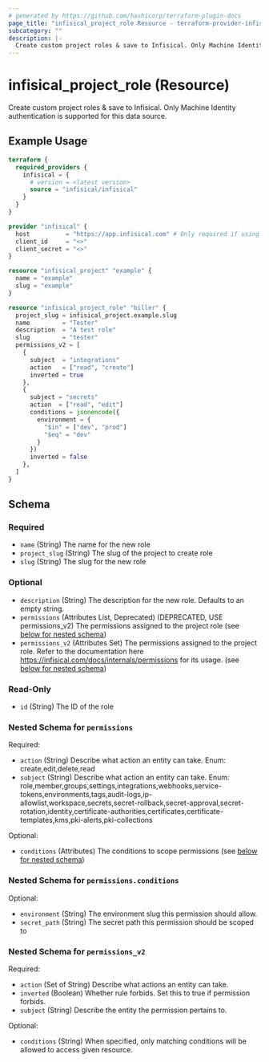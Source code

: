 ```yaml
---
# generated by https://github.com/hashicorp/terraform-plugin-docs
page_title: "infisical_project_role Resource - terraform-provider-infisical"
subcategory: ""
description: |-
  Create custom project roles & save to Infisical. Only Machine Identity authentication is supported for this data source.
---
```


# infisical_project_role (Resource)

Create custom project roles & save to Infisical. Only Machine Identity authentication is supported for this data source.

## Example Usage

```terraform
terraform {
  required_providers {
    infisical = {
      # version = <latest version>
      source = "infisical/infisical"
    }
  }
}

provider "infisical" {
  host          = "https://app.infisical.com" # Only required if using self hosted instance of Infisical, default is https://app.infisical.com
  client_id     = "<>"
  client_secret = "<>"
}

resource "infisical_project" "example" {
  name = "example"
  slug = "example"
}

resource "infisical_project_role" "biller" {
  project_slug = infisical_project.example.slug
  name         = "Tester"
  description  = "A test role"
  slug         = "tester"
  permissions_v2 = [
    {
      subject  = "integrations"
      action   = ["read", "create"]
      inverted = true
    },
    {
      subject = "secrets"
      action  = ["read", "edit"]
      conditions = jsonencode({
        environment = {
          "$in" = ["dev", "prod"]
          "$eq" = "dev"
        }
      })
      inverted = false
    },
  ]
}
```

<!-- schema generated by tfplugindocs -->
## Schema

### Required

- `name` (String) The name for the new role
- `project_slug` (String) The slug of the project to create role
- `slug` (String) The slug for the new role

### Optional

- `description` (String) The description for the new role. Defaults to an empty string.
- `permissions` (Attributes List, Deprecated) (DEPRECATED, USE permissions_v2) The permissions assigned to the project role (see [below for nested schema](#nestedatt--permissions))
- `permissions_v2` (Attributes Set) The permissions assigned to the project role. Refer to the documentation here https://infisical.com/docs/internals/permissions for its usage. (see [below for nested schema](#nestedatt--permissions_v2))

### Read-Only

- `id` (String) The ID of the role

<a id="nestedatt--permissions"></a>
### Nested Schema for `permissions`

Required:

- `action` (String) Describe what action an entity can take. Enum: create,edit,delete,read
- `subject` (String) Describe what action an entity can take. Enum: role,member,groups,settings,integrations,webhooks,service-tokens,environments,tags,audit-logs,ip-allowlist,workspace,secrets,secret-rollback,secret-approval,secret-rotation,identity,certificate-authorities,certificates,certificate-templates,kms,pki-alerts,pki-collections

Optional:

- `conditions` (Attributes) The conditions to scope permissions (see [below for nested schema](#nestedatt--permissions--conditions))

<a id="nestedatt--permissions--conditions"></a>
### Nested Schema for `permissions.conditions`

Optional:

- `environment` (String) The environment slug this permission should allow.
- `secret_path` (String) The secret path this permission should be scoped to



<a id="nestedatt--permissions_v2"></a>
### Nested Schema for `permissions_v2`

Required:

- `action` (Set of String) Describe what actions an entity can take.
- `inverted` (Boolean) Whether rule forbids. Set this to true if permission forbids.
- `subject` (String) Describe the entity the permission pertains to.

Optional:

- `conditions` (String) When specified, only matching conditions will be allowed to access given resource.
